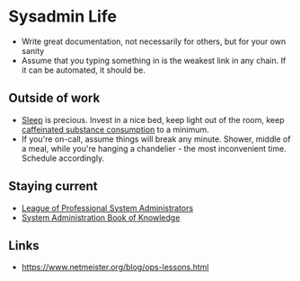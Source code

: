 # Sysadmin Life

- Write great documentation, not necessarily for others, but for your own sanity
- Assume that you typing something in is the weakest link in any chain. If it can be automated, it should be.


## Outside of work

- [Sleep](./sleep.md) is precious. Invest in a nice bed, keep light out of the room, keep [caffeinated substance consumption](./coffee.md) to a minimum.
- If you're on-call, assume things will break any minute. Shower, middle of a meal, while you're hanging a chandelier - the most inconvenient time. Schedule accordingly.


## Staying current

- [League of Professional System Administrators](https://lopsa.org/)
- [System Administration Book of Knowledge](http://sabok.org/)


## Links

- <https://www.netmeister.org/blog/ops-lessons.html>